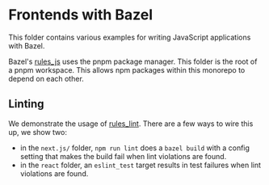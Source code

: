 # Frontends with Bazel

This folder contains various examples for writing JavaScript applications with Bazel.

Bazel's [rules_js] uses the pnpm package manager. This folder is the root of a pnpm workspace.
This allows npm packages within this monorepo to depend on each other.

## Linting

We demonstrate the usage of [rules_lint]. There are a few ways to wire this up, we show two:
- in the `next.js/` folder, `npm run lint` does a `bazel build` with a config setting that makes the build fail when lint violations are found.
- in the `react` folder, an `eslint_test` target results in test failures when lint violations are found.

[rules_js]: https://docs.aspect.build/rules/aspect_rules_js
[rules_lint]: https://github.com/aspect-build/rules_lint
